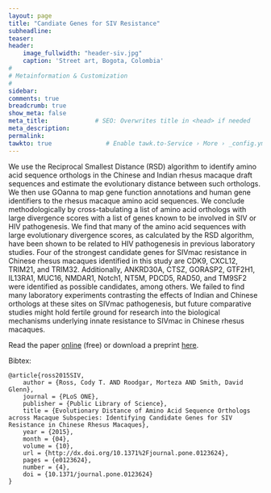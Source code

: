 ```yaml
---
layout: page
title: "Candiate Genes for SIV Resistance"
subheadline: 
teaser: 
header:
    image_fullwidth: "header-siv.jpg"
    caption: 'Street art, Bogota, Colombia'
#
# Metainformation & Customization
#
sidebar: 
comments: true
breadcrumb: true
show_meta: false
meta_title:             # SEO: Overwrites title in <head> if needed
meta_description:
permalink:
tawkto: true               # Enable tawk.to-Service › More › _config.yml
---
```

<div class="row">
<div class="medium-8 columns t30">
<img src="{{ site.url }}/images/siv.png" alt="">
</div><!-- /.medium-8.columns -->
</div><!-- /.row -->
We use the Reciprocal Smallest Distance (RSD) algorithm to identify amino acid sequence orthologs in the Chinese and Indian rhesus macaque draft sequences and estimate the evolutionary distance between such orthologs. We then use GOanna to map gene function annotations and human gene identifiers to the rhesus macaque amino acid sequences. We conclude methodologically by cross-tabulating a list of amino acid orthologs with large divergence scores with a list of genes known to be involved in SIV or HIV pathogenesis. We find that many of the amino acid sequences with large evolutionary divergence scores, as calculated by the RSD algorithm, have been shown to be related to HIV pathogenesis in previous laboratory studies. Four of the strongest candidate genes for SIVmac resistance in Chinese rhesus macaques identified in this study are CDK9, CXCL12, TRIM21, and TRIM32. Additionally, ANKRD30A, CTSZ, GORASP2, GTF2H1, IL13RA1, MUC16, NMDAR1, Notch1, NT5M, PDCD5, RAD50, and TM9SF2 were identified as possible candidates, among others. We failed to find many laboratory experiments contrasting the effects of Indian and Chinese orthologs at these sites on SIVmac pathogenesis, but future comparative studies might hold fertile ground for research into the biological mechanisms underlying innate resistance to SIVmac in Chinese rhesus macaques.

Read the paper [online][1] (free) or download a preprint [here][2].

Bibtex:
```
@article{ross2015SIV,
    author = {Ross, Cody T. AND Roodgar, Morteza AND Smith, David Glenn},
    journal = {PLoS ONE},
    publisher = {Public Library of Science},
    title = {Evolutionary Distance of Amino Acid Sequence Orthologs across Macaque Subspecies: Identifying Candidate Genes for SIV Resistance in Chinese Rhesus Macaques},
    year = {2015},
    month = {04},
    volume = {10},
    url = {http://dx.doi.org/10.1371%2Fjournal.pone.0123624},
    pages = {e0123624},
    number = {4},
    doi = {10.1371/journal.pone.0123624}
}        
```


 [1]: http://journals.plos.org/plosone/article?id=10.1371/journal.pone.0123624
 [2]: https://github.com/Ctross/ctross.github.io/blob/master/pdfs/SIV.pdf
